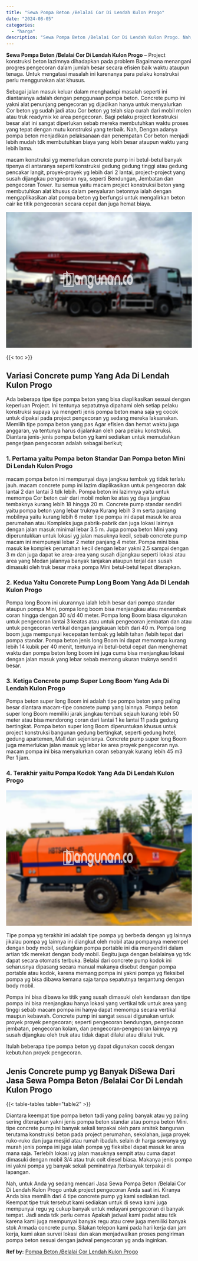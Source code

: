 ```yaml
---
title: "Sewa Pompa Beton /Belalai Cor Di Lendah Kulon Progo"
date: "2024-08-05"
categories: 
  - "harga"
description: "Sewa Pompa Beton /Belalai Cor Di Lendah Kulon Progo. Nah, untuk Anda yg sedang mencari Jasa Sewa Pompa Beton /Belalai Cor Di Lendah Kulon Progo untuk project..."
---
```


**Sewa Pompa Beton /Belalai Cor Di Lendah Kulon Progo** – Project konstruksi beton lazimnya dihadapkan pada problem Bagaimana menangani progres pengecoran dalam jumlah besar secara efisien baik waktu ataupun tenaga. Untuk mengatasi masalah ini karenanya para pelaku konstruksi perlu menggunakan alat khusus.

Sebagai jalan masuk keluar dalam menghadapi masalah seperti ini diantaranya adalah dengan penggunaan pompa beton. Concrete pump ini yakni alat penunjang pengecoran yg dijadikan hanya untuk menyalurkan Cor beton yg sudah jadi atau Cor beton yg telah siap curah dari mobil molen atau truk readymix ke area pengecoran. Bagi pelaku project konstruksi besar alat ini sangat diperlukan sebab mereka membutuhkan waktu proses yang tepat dengan mutu konstruksi yang terbaik. Nah, Dengan adanya pompa beton menjadikan pelaksanaan dan penempatan Cor beton menjadi lebih mudah tdk membutuhkan biaya yang lebih besar ataupun waktu yang lebih lama.

macam konstruksi yg memerlukan concrete pump ini betul-betul banyak tipenya di antaranya seperti konstruksi gedung gedung tinggi atau gedung pencakar langit, proyek-proyek yg lebih dari 2 lantai, project-project yang susah dijangkau pengecoran nya, seperti Bendungan, Jembatan dan pengecoran Tower. Itu semua yaitu macam project konstruksi beton yang membutuhkan alat khusus dalam penyaluran betonnya ialah dengan mengaplikasikan alat pompa beton yg berfungsi untuk mengalirkan beton cair ke titik pengecoran secara cepat dan juga hemat biaya.

![Sewa Pompa Beton /Belalai Cor Di Lendah Kulon Progo](/images/sewa-concrete-pump-25.png)

{{< toc >}}

## Variasi Concrete pump Yang Ada Di Lendah Kulon Progo

Ada beberapa tipe tipe pompa beton yang bisa diaplikasikan sesuai dengan keperluan Project. Ini tentunya sepatutnya dipahami oleh setiap pelaku konstruksi supaya iya mengerti jenis pompa beton mana saja yg cocok untuk dipakai pada project pengecoran yg sedang mereka laksanakan. Memilih tipe pompa beton yang pas Agar efisien dan hemat waktu juga anggaran, ya tentunya harus dijalankan oleh para pelaku konstruksi. Diantara jenis-jenis pompa beton yg kami sediakan untuk memudahkan pengerjaan pengecoran adalah sebagai berikut;

### 1\. Pertama yaitu Pompa beton Standar Dan Pompa beton Mini Di Lendah Kulon Progo

macam pompa beton ini mempunyai daya jangkau tembak yg tidak terlalu jauh. macam concrete pump ini lazim diaplikasikan untuk pengecoran dak lantai 2 dan lantai 3 tdk lebih. Pompa beton ini lazimnya yaitu untuk memompa Cor beton cair dari mobil molen ke atas yg daya jangkau tembaknya kurang lebih 18 hingga 20 m. Concrete pump standar sendiri yaitu pompa beton yang lebar truknya Kurang lebih 3 m serta panjang mobilnya yaitu kurang lebih 6 meter tipe pompa ini dapat masuk ke area perumahan atau Kompleks juga pabrik-pabrik dan juga lokasi lainnya dengan jalan masuk minimal lebar 3.5 m. Juga pompa beton Mini yang diperuntukkan untuk lokasi yg jalan masuknya kecil, sebab concrete pump macam ini mempunyai lebar 2 meter panjang 4 meter. Pompa mini bisa masuk ke komplek perumahan kecil dengan lebar yakni 2.5 sampai dengan 3 m dan juga dapat ke area-area yang susah dijangkau seperti lokasi atau area yang Medan jalannya banyak tanjakan ataupun terjal dan susah dimasuki oleh truk besar maka pompa Mini betul-betul tepat diterapkan.

### 2\. Kedua Yaitu Concrete Pump Long Boom Yang Ada Di Lendah Kulon Progo

Pompa long Boom ini ukurannya ialah lebih besar dari pompa standar ataupun pompa Mini, pompa long boom bisa menjangkau atau menembak coran hingga dengan 30 s/d 40 meter. Pompa long Boom biasa digunakan untuk pengecoran lantai 3 keatas atau untuk pengecoran jembatan dan atau untuk pengecoran vertikal dengan jangkauan lebih dari 40 m. Pompa long boom juga mempunyai kecepatan tembak yg lebih tahan /lebih tepat dari pompa standar. Pompa beton jenis long Boom ini dapat memompa kurang lebih 14 kubik per 40 menit, tentunya ini betul-betul cepat dan menghemat waktu dan pompa beton long boom ini juga cuma bisa menjangkau lokasi dengan jalan masuk yang lebar sebab memang ukuran truknya sendiri besar.

### 3\. Ketiga Concrete pump Super Long Boom Yang Ada Di Lendah Kulon Progo

Pompa beton super long Boom ini adalah tipe pompa beton yang paling besar diantara macam-tipe concrete pump yang lainnya. Pompa beton super long Boom memiliki jarak jangkau tembak sejauh kurang lebih 50 meter atau bisa mendorong coran dari lantai 1 ke lantai 11 pada gedung bertingkat. Pompa beton super long Boom diperuntukan khusus untuk project konstruksi bangunan gedung bertingkat, seperti gedung hotel, gedung apartemen, Mall dan sejenisnya. Concrete pump super long Boom juga memerlukan jalan masuk yg lebar ke area proyek pengecoran nya. macam pompa ini bisa menyalurkan coran sebanyak kurang lebih 45 m3 Per 1 jam.

### 4\. Terakhir yaitu Pompa Kodok Yang Ada Di Lendah Kulon Progo

![Sewa Pompa Beton /Belalai Cor Di Lendah Kulon Progo](/images/sewa-concrete-pump-16.png)

Tipe pompa yg terakhir ini adalah tipe pompa yg berbeda dengan yg lainnya jikalau pompa yg lainnya ini diangkut oleh mobil atau pompanya menempel dengan body mobil, sedangkan pompa portable ini dia menyendiri dalam artian tdk merekat dengan body mobil. Begitu juga dengan belalainya yg tdk dapat secara otomatis terbuka. Belalai dari concrete pump kodok ini seharusnya dipasang secara manual makanya disebut dengan pompa portable atau kodok, karena memang pompa ini yakni pompa yg fleksibel pompa yg bisa dibawa kemana saja tanpa sepatutnya tergantung dengan body mobil.

Pompa ini bisa dibawa ke titik yang susah dimasuki oleh kendaraan dan tipe pompa ini bisa menjangkau hanya lokasi yang vertikal tdk untuk area yang tinggi sebab macam pompa ini hanya dapat memompa secara vertikal maupun kebawah. Concrete pump ini sangat sesuai digunakan untuk proyek proyek pengecoran; seperti pengecoran bendungan, pengecoran jembatan, pengecoran kolam, dan pengecoran-pengecoran lainnya yg susah dijangkau oleh truk atau tidak dapat dilalui atau dilalui truk.

Itulah beberapa tipe pompa beton yg dapat digunakan cocok dengan kebutuhan proyek pengecoran.

## Jenis Concrete pump yg Banyak DiSewa Dari Jasa Sewa Pompa Beton /Belalai Cor Di Lendah Kulon Progo

{{< table-tables table="table2" >}}

Diantara keempat tipe pompa beton tadi yang paling banyak atau yg paling sering diterapkan yakni jenis pompa beton standar atau pompa beton Mini. tipe concrete pump ini banyak sekali terpakai oleh para arsitek bangunan terutama konstruksi beton pada project perumahan, sekolahan, juga proyek ruko-ruko dan juga mesjid atau rumah ibadah. selain dr harga sewanya yg murah jenis pompa ini juga ialah pompa yg fleksibel dapat masuk ke area mana saja. Terlebih lokasi yg jalan masuknya sempit atau cuma dapat dimasuki dengan mobil 3/4 atau truk colt diesel biasa. Makanya jenis pompa ini yakni pompa yg banyak sekali peminatnya /terbanyak terpakai di lapangan.

Nah, untuk Anda yg sedang mencari Jasa Sewa Pompa Beton /Belalai Cor Di Lendah Kulon Progo untuk project pengecoran Anda saat ini. Kiranya Anda bisa memilih dari 4 tipe concrete pump yg kami sediakan tadi. Keempat tipe truk tersebut kami sediakan untuk di sewa kami juga mempunyai regu yg cukup banyak untuk melayani pengecoran di banyak tempat. Jadi anda tdk perlu cemas Apakah jadwal kami padat atau tdk karena kami juga mempunyai banyak regu atau crew juga memiliki banyak stok Armada concrete pump. Silakan telepon kami pada hari kerja dan jam kerja, kami akan survei lokasi dan akan menjadwalkan proses pengiriman pompa beton sesuai dengan jadwal pengecoran yg anda inginkan.

**Ref by:** [Pompa Beton /Belalai Cor Lendah Kulon Progo](https://id.wikipedia.org/wiki/Pompa)
